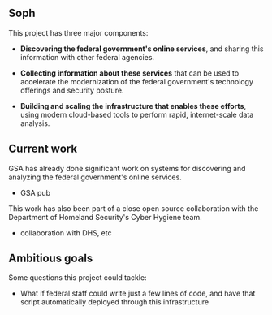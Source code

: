 
## Soph

This project has three major components:

* **Discovering the federal government's online services**, and sharing this information with other federal agencies.

* **Collecting information about these services** that can be used to accelerate the modernization of the federal government's technology offerings and security posture.

* **Building and scaling the infrastructure that enables these efforts**, using modern cloud-based tools to perform rapid, internet-scale data analysis.

## Current work

GSA has already done significant work on systems for discovering and analyzing the federal government's online services.

* GSA pub

This work has also been part of a close open source collaboration with the Department of Homeland Security's Cyber Hygiene team.

- collaboration with DHS, etc


## Ambitious goals



Some questions this project could tackle:

* What if federal staff could write just a few lines of code, and have that script automatically deployed through this infrastructure

